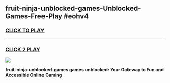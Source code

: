 
## fruit-ninja-unblocked-games-Unblocked-Games-Free-Play #eohv4
<h3>
<a href="https://us.freeplayer.one?title=fruit-ninja-unblocked-games&ref=9M">CLICK TO PLAY</a></h3>
<hr>

<h3>
<a href="https://us.freeplayer.one?title=fruit-ninja-unblocked-games&ref=9M">CLICK 2 PLAY</a>
  
</h3>

<a href="https://us.freeplayer.one?title=fruit-ninja-unblocked-games&ref=9M"><img src="https://clearcache.store/games.png"></a>


**fruit-ninja-unblocked-games games unblocked: Your Gateway to Fun and Accessible Online Gaming**
